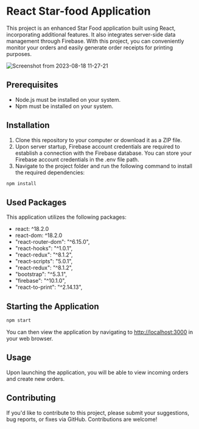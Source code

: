 # React Star-food Application

This project is an enhanced Star Food application built using React, incorporating additional features. It also integrates server-side data management through Firebase. With this project, you can conveniently monitor your orders and easily generate order receipts for printing purposes.

![Screenshot from 2023-08-18 11-27-21](https://github.com/bedripamukcu/star-food-order-tracking/assets/78436362/adc084d3-6a62-493c-9960-32ea6c8e3091)


## Prerequisites

- Node.js must be installed on your system.
- Npm must be installed on your system.

## Installation

1. Clone this repository to your computer or download it as a ZIP file.
2. Upon server startup, Firebase account credentials are required to establish a connection with the Firebase database. You can store your Firebase account credentials in the .env file path.
3. Navigate to the project folder and run the following command to install the required dependencies:


```bash
npm install
```

## Used Packages

This application utilizes the following packages:

- react: ^18.2.0
- react-dom: ^18.2.0
- "react-router-dom": "^6.15.0",
- "react-hooks": "^1.0.1",
- "react-redux": "^8.1.2",
- "react-scripts": "5.0.1",
- "react-redux": "^8.1.2",
- "bootstrap": "^5.3.1",
- "firebase": "^10.1.0",
- "react-to-print": "^2.14.13",

## Starting the Application

```bash
npm start
```

You can then view the application by navigating to [http://localhost:3000](http://localhost:3000) in your web browser.

## Usage

Upon launching the application, you will be able to view incoming orders and create new orders.

## Contributing

If you'd like to contribute to this project, please submit your suggestions, bug reports, or fixes via GitHub. Contributions are welcome!
